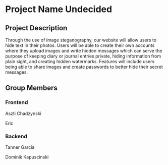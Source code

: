 # Project Name Undecided


## Project Description
Through the use of image steganography, our website will allow users to hide text in their photos. Users will be able to create their own accounts where they upload images and write hidden messages which can serve the purpose of keeping diary or journal entries private, hiding information from plain sight, and creating hidden watermarks. Features will include users being able to share images and create passwords to better hide their secret messages.

## Group Members

### Frontend
Aszti Chadzynski

Eric
### Backend
Tanner Garcia

Dominik Kapuscinski
